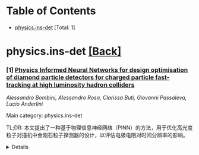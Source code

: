<div id=toc></div>

# Table of Contents

- [physics.ins-det](#physics.ins-det) [Total: 1]


<div id='physics.ins-det'></div>

# physics.ins-det [[Back]](#toc)

### [1] [Physics Informed Neural Networks for design optimisation of diamond particle detectors for charged particle fast-tracking at high luminosity hadron colliders](https://arxiv.org/abs/2509.21123)
*Alessandro Bombini, Alessandro Rosa, Clarissa Buti, Giovanni Passaleva, Lucio Anderlini*

Main category: physics.ins-det

TL;DR: 本文提出了一种基于物理信息神经网络（PINN）的方法，用于优化高光度粒子对撞机中金刚石粒子探测器的设计，以评估电极电阻对时间分辨率的影响。


<details>
  <summary>Details</summary>
Motivation: 未来高光度粒子对撞机对探测器提出了极高的要求，需要具有高辐射硬度、高空间精度和亚纳秒级时间分辨率。金刚石像素传感器是潜在的解决方案，但激光诱导的电极电阻会影响信号传播，需要改进传统的Ramo-Shockley权重势形式。

Method: 研究人员建立了一个基于第三阶3+1D偏微分方程（PDE）的数值模型，该方程是麦克斯韦方程的准静态近似。他们使用混合专家PINN作为无网格求解器，在谱方法数据上进行训练，以评估电极电阻对时间分辨率的降解。

Result: PINN方法能够有效地评估电极电阻对金刚石粒子探测器时间分辨率的影响，为优化探测器设计提供了一种新的途径。

Conclusion: 该研究表明，PINN方法可以用于优化粒子探测器的设计，并为未来的高光度粒子物理实验提供有价值的工具。

Abstract: Future high-luminosity hadron colliders demand tracking detectors with extreme radiation tolerance, high spatial precision, and sub-nanosecond timing. 3D diamond pixel sensors offer these capabilities due to diamond's radiation hardness and high carrier mobility. Conductive electrodes, produced via femtosecond IR laser pulses, exhibit high resistivity that delays signal propagation. This effect necessitates extending the classical Ramo-Shockley weighting potential formalism. We model the phenomenon through a 3rd-order, 3+1D PDE derived as a quasi-stationary approximation of Maxwell's equations. The PDE is solved numerically and coupled with charge transport simulations for realistic 3D sensor geometries. A Mixture-of-Experts Physics-Informed Neural Network, trained on Spectral Method data, provides a meshless solver to assess timing degradation from electrode resistance.

</details>
